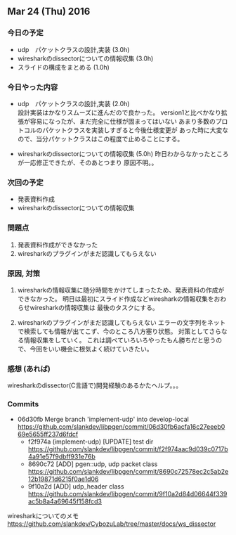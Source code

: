 

## Mar 24 (Thu) 2016

### 今日の予定

 - udp　パケットクラスの設計,実装 (3.0h)
 - wiresharkのdissectorについての情報収集 (3.0h)
 - スライドの構成をまとめる (1.0h)

### 今日やった内容

 - udp　パケットクラスの設計,実装 (2.0h)  
   設計実装はかなりスムーズに進んだので良かった。
   version1と比べかなり拡張が容易になったが、まだ完全に仕様が固まってはいない
   あまり多数のプロトコルのパケットクラスを実装しすぎると今後仕様変更が
   あった時に大変なので、当分パケットクラスはこの程度で止めることにする。


 - wiresharkのdissectorについての情報収集 (5.0h)
   昨日わからなかったところが一応修正できたが、そのあとつまり
   原因不明。。
   

### 次回の予定

 - 発表資料作成
 - wiresharkのdissectorについての情報収集


### 問題点

 1. 発表資料作成ができなかった
 2. wiresharkのプラグインがまだ認識してもらえない


### 原因, 対策

 1. wiresharkの情報収集に随分時間をかけてしまったため、発表資料の作成ができなかった。
 明日は最初にスライド作成などwiresharkの情報収集をおわらせwiresharkの情報収集は
 最後のタスクにする。

 2. wiresharkのプラグインがまだ認識してもらえない
 エラーの文字列をネットで検索しても情報が出てこず、今のところ八方塞り状態。
 対策としてさらなる情報収集をしていく。
 これは調べていろいろやったもん勝ちだと思うので、今回をいい機会に根気よく続けていきたい。


### 感想 (あれば)

wiresharkのdissector(C言語で)開発経験のあるかたヘルプ。。。


### Commits


 * 06d30fb Merge branch 'implement-udp' into develop-local  
   https://github.com/slankdev/libpgen/commit/06d30fb6acfa16c27eeeb069e5655ff237d6fdcf
	 * f2f974a (implement-udp) [UPDATE] test dir  
	   https://github.com/slankdev/libpgen/commit/f2f974aac9d039c0717b4a91e57f9dbff931e76b
	 * 8690c72 [ADD] pgen::udp, udp packet class  
	   https://github.com/slankdev/libpgen/commit/8690c72578ec2c5ab2e12b19871d6215f0ae1d06
	 * 9f10a2d [ADD] udp_header class  
	   https://github.com/slankdev/libpgen/commit/9f10a2d84d06644f339ac5b8a4a69645f158fcd3

wiresharkについてのメモ
https://github.com/slankdev/CybozuLab/tree/master/docs/ws_dissector
